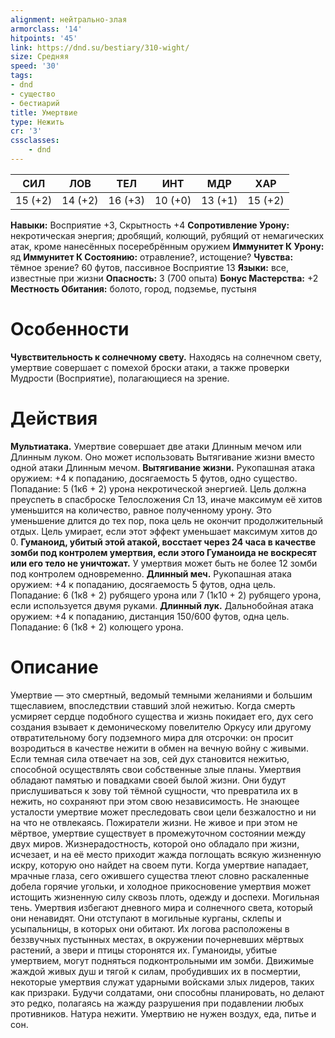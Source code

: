 ```yaml
---
alignment: нейтрально-злая
armorclass: '14'
hitpoints: '45'
link: https://dnd.su/bestiary/310-wight/
size: Средняя
speed: '30'
tags:
- dnd
- существо
- бестиарий
title: Умертвие
type: Нежить
cr: '3'
cssclasses:
    - dnd
---
```



| СИЛ | ЛОВ | ТЕЛ | ИНТ | МДР | ХАР |
|---|---|---|---|---|---|
| 15 (+2) | 14 (+2) | 16 (+3) | 10 (+0) | 13 (+1) | 15 (+2) |
**Навыки:** Восприятие +3, Скрытность +4
**Сопротивление Урону:** некротическая энергия; дробящий, колющий, рубящий от немагических атак, кроме нанесённых посеребрённым оружием
**Иммунитет К Урону:** яд
**Иммунитет К Состоянию:** отравление?, истощение?
**Чувства:** тёмное зрение? 60 футов, пассивное Восприятие 13
**Языки:** все, известные при жизни
**Опасность:** 3 (700 опыта)
**Бонус Мастерства:** +2
**Местность Обитания:** болото, город, подземье, пустыня


# Особенности
**Чувствительность к солнечному свету.** Находясь на солнечном свету, умертвие совершает с помехой броски атаки, а также проверки Мудрости (Восприятие), полагающиеся на зрение.


# Действия
**Мультиатака.** Умертвие совершает две атаки Длинным мечом или Длинным луком. Оно может использовать Вытягивание жизни вместо одной атаки Длинным мечом.
**Вытягивание жизни.** Рукопашная атака оружием: +4 к попаданию, досягаемость 5 футов, одно существо. Попадание: 5 (1к6 + 2) урона некротической энергией. Цель должна преуспеть в спасброске Телосложения Сл 13, иначе максимум её хитов уменьшится на количество, равное полученному урону. Это уменьшение длится до тех пор, пока цель не окончит продолжительный отдых. Цель умирает, если этот эффект уменьшает максимум хитов до 0.
**Гуманоид, убитый этой атакой, восстает через 24 часа в качестве зомби под контролем умертвия, если этого Гуманоида не воскресят или его тело не уничтожат.** У умертвия может быть не более 12 зомби под контролем одновременно.
**Длинный меч.** Рукопашная атака оружием: +4 к попаданию, досягаемость 5 футов, одна цель. Попадание: 6 (1к8 + 2) рубящего урона или 7 (1к10 + 2) рубящего урона, если используется двумя руками.
**Длинный лук.** Дальнобойная атака оружием: +4 к попаданию, дистанция 150/600 футов, одна цель. Попадание: 6 (1к8 + 2) колющего урона.


# Описание
Умертвие — это смертный, ведомый темными желаниями и большим тщеславием, впоследствии ставший злой нежитью. Когда смерть усмиряет сердце подобного существа и жизнь покидает его, дух сего создания взывает к демоническому повелителю Оркусу или другому отвратительному богу подземного мира для отсрочки: он просит возродиться в качестве нежити в обмен на вечную войну с живыми. Если темная сила отвечает на зов, сей дух становится нежитью, способной осуществлять свои собственные злые планы. Умертвия обладают памятью и повадками своей былой жизни. Они будут прислушиваться к зову той тёмной сущности, что превратила их в нежить, но сохраняют при этом свою независимость. Не знающее усталости умертвие может преследовать свои цели безжалостно и ни на что не отвлекаясь. Пожиратели жизни. Не живое и при этом не мёртвое, умертвие существует в промежуточном состоянии между двух миров. Жизнерадостность, которой оно обладало при жизни, исчезает, и на её место приходит жажда поглощать всякую жизненную искру, которую оно найдет на своем пути. Когда умертвие нападает, мрачные глаза, сего ожившего существа тлеют словно раскаленные добела горячие угольки, и холодное прикосновение умертвия может истощить жизненную силу сквозь плоть, одежду и доспехи. Могильная тень. Умертвия избегают дневного мира и солнечного света, который они ненавидят. Они отступают в могильные курганы, склепы и усыпальницы, в которых они обитают. Их логова расположены в беззвучных пустынных местах, в окружении почерневших мёртвых растений, а звери и птицы сторонятся их. Гуманоиды, убитые умертвием, могут подняться подконтрольными им зомби. Движимые жаждой живых душ и тягой к силам, пробудивших их в посмертии, некоторые умертвия служат ударными войсками злых лидеров, таких как призраки. Будучи солдатами, они способны планировать, но делают это редко, полагаясь на жажду разрушения при подавлении любых противников. Натура нежити. Умертвию не нужен воздух, еда, питье и сон.